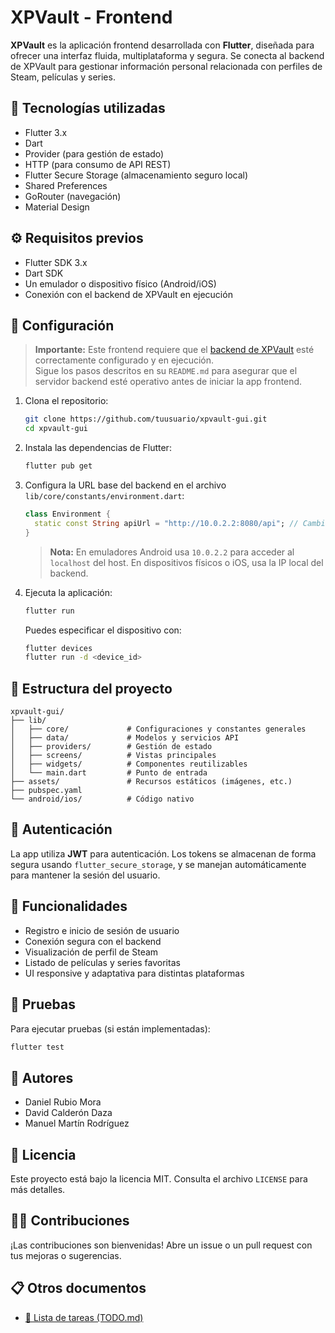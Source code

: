 # XPVault - Frontend

**XPVault** es la aplicación frontend desarrollada con **Flutter**, diseñada para ofrecer una interfaz fluida, multiplataforma y segura. Se conecta al backend de XPVault para gestionar información personal relacionada con perfiles de Steam, películas y series.

## 🚀 Tecnologías utilizadas

- Flutter 3.x
- Dart
- Provider (para gestión de estado)
- HTTP (para consumo de API REST)
- Flutter Secure Storage (almacenamiento seguro local)
- Shared Preferences
- GoRouter (navegación)
- Material Design

## ⚙️ Requisitos previos

- Flutter SDK 3.x
- Dart SDK
- Un emulador o dispositivo físico (Android/iOS)
- Conexión con el backend de XPVault en ejecución

## 🔧 Configuración

> **Importante:** Este frontend requiere que el [backend de XPVault](https://github.com/danirumo30/xpvault) esté correctamente configurado y en ejecución.  
> Sigue los pasos descritos en su `README.md` para asegurar que el servidor backend esté operativo antes de iniciar la app frontend.


1. Clona el repositorio:

   ```bash
   git clone https://github.com/tuusuario/xpvault-gui.git
   cd xpvault-gui
   ```

2. Instala las dependencias de Flutter:

   ```bash
   flutter pub get
   ```

3. Configura la URL base del backend en el archivo `lib/core/constants/environment.dart`:

   ```dart
   class Environment {
     static const String apiUrl = "http://10.0.2.2:8080/api"; // Cambia por tu IP si es necesario
   }
   ```

   > **Nota:** En emuladores Android usa `10.0.2.2` para acceder al `localhost` del host. En dispositivos físicos o iOS, usa la IP local del backend.

4. Ejecuta la aplicación:

   ```bash
   flutter run
   ```

   Puedes especificar el dispositivo con:

   ```bash
   flutter devices
   flutter run -d <device_id>
   ```

## 📁 Estructura del proyecto

```
xpvault-gui/
├── lib/
│   ├── core/             # Configuraciones y constantes generales
│   ├── data/             # Modelos y servicios API
│   ├── providers/        # Gestión de estado
│   ├── screens/          # Vistas principales
│   ├── widgets/          # Componentes reutilizables
│   └── main.dart         # Punto de entrada
├── assets/               # Recursos estáticos (imágenes, etc.)
├── pubspec.yaml
└── android/ios/          # Código nativo
```

## 🔐 Autenticación

La app utiliza **JWT** para autenticación. Los tokens se almacenan de forma segura usando `flutter_secure_storage`, y se manejan automáticamente para mantener la sesión del usuario.

## 📲 Funcionalidades

- Registro e inicio de sesión de usuario
- Conexión segura con el backend
- Visualización de perfil de Steam
- Listado de películas y series favoritas
- UI responsive y adaptativa para distintas plataformas

## 🧪 Pruebas

Para ejecutar pruebas (si están implementadas):

```bash
flutter test
```

## 👥 Autores

- Daniel Rubio Mora  
- David Calderón Daza  
- Manuel Martín Rodríguez

## 📄 Licencia

Este proyecto está bajo la licencia MIT. Consulta el archivo `LICENSE` para más detalles.

## 🙋‍♀️ Contribuciones

¡Las contribuciones son bienvenidas! Abre un issue o un pull request con tus mejoras o sugerencias.

## 📋 Otros documentos

- [📝 Lista de tareas (TODO.md)](TODO.md)

